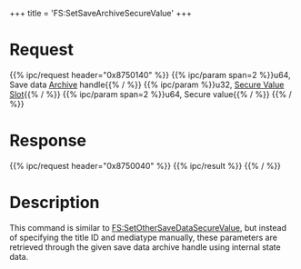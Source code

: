 +++
title = 'FS:SetSaveArchiveSecureValue'
+++

# Request

{{% ipc/request header="0x8750140" %}}
{{% ipc/param span=2 %}}u64, Save data [Archive](Filesystem_services#archives "wikilink") handle{{% / %}}
{{% ipc/param %}}u32, [Secure Value Slot](Filesystem_services#securevalueslot "wikilink"){{% / %}}
{{% ipc/param span=2 %}}u64, Secure value{{% / %}}
{{% / %}}

# Response

{{% ipc/request header="0x8750040" %}}
{{% ipc/result %}}
{{% / %}}

# Description

This command is similar to [FS:SetOtherSaveDataSecureValue](FS:SetOtherSaveDataSecureValue "wikilink"), but instead of specifying the title ID and mediatype manually, these parameters are retrieved through the given save data archive handle using internal state data.
